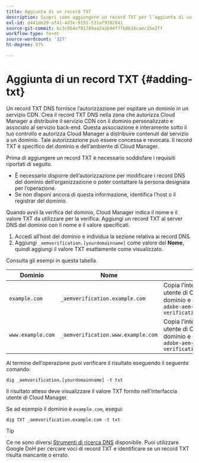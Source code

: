 ```yaml
---
title: Aggiunta di un record TXT
description: Scopri come aggiungere un record TXT per l’aggiunta di un nome di dominio personalizzato in Cloud Manager.
exl-id: d441de29-af41-4d3e-9155-531af9702841
source-git-commit: bc3c054e781789aa2a2b94f77b0616caec15e2ff
workflow-type: tm+mt
source-wordcount: '327'
ht-degree: 97%

---
```


# Aggiunta di un record TXT {#adding-txt}

Un record TXT DNS fornisce l’autorizzazione per ospitare un dominio in un servizio CDN. Crea il record TXT DNS nella zona che autorizza Cloud Manager a distribuire il servizio CDN con il dominio personalizzato e associalo al servizio back-end. Questa associazione è interamente sotto il tuo controllo e autorizza Cloud Manager a distribuire contenuti dal servizio a un dominio. Tale autorizzazione può essere concessa e revocata. Il record TXT è specifico del dominio e dell’ambiente di Cloud Manager.

Prima di aggiungere un record TXT è necessario soddisfare i requisiti riportati di seguito.

* È necessario disporre dell’autorizzazione per modificare i record DNS del dominio dell’organizzazione o poter contattare la persona designata per l’operazione.
* Se non disponi ancora di questa informazione, identifica l’host o il registrar del dominio.

Quando avvii la verifica del dominio, Cloud Manager indica il nome e il valore TXT da utilizzare per la verifica. Aggiungi un record TXT al server DNS del dominio con il nome e il valore specificati.

1. Accedi all’host del dominio e individua la sezione relativa ai record DNS.
1. Aggiungi `_aemverification.[yourdomainname]` come valore del **Nome**, quindi aggiungi il valore TXT esattamente come visualizzato.

Consulta gli esempi in questa tabella.

| Dominio | Nome | Valore TXT |
|--- |--- |---|
| `example.com` | `_aemverification.example.com` | Copia l’intero valore visualizzato nell’interfaccia utente di Cloud Manager. Il valore è specifico del dominio e dell’ambiente. Esempio:<br>`adobe-aem-verification=example.com/[program]/[env]/..*` |
| `www.example.com` | `_aemverification.www.example.com` | Copia l’intero valore visualizzato nell’interfaccia utente di Cloud Manager. Il valore è specifico del dominio e dell’ambiente. Esempio:<br>`adobe-aem-verification=www.example.com/[program]/[env]/..*` |

Al termine dell’operazione puoi verificare il risultato eseguendo il seguente comando:

```shell
dig _aemverification.[yourdomainname] -t txt
```

Il risultato atteso deve visualizzare il valore TXT fornito nell’interfaccia utente di Cloud Manager.

Se ad esempio il dominio è `example.com`, esegui:

```shell
dig TXT _aemverification.example.com -t txt
```

>[!TIP]
>
>Ce ne sono diversi [Strumenti di ricerca DNS](https://www.ultratools.com/tools/dnsLookup) disponibile. Puoi utilizzare Google DoH per cercare voci di record TXT e identificare se un record TXT risulta mancante o errato.
